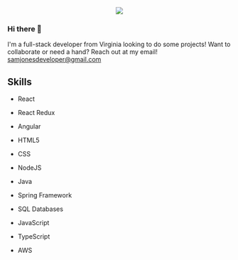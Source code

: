 
<p align = "center">
<img align = "center" src="https://user-images.githubusercontent.com/88803371/173935359-1a688b94-3372-47fb-ba2c-7229f4f8c833.png"/>
</p>

### Hi there 👋

I'm a full-stack developer from Virginia looking to do some projects! Want to collaborate or need a hand? Reach out at my email!
samjonesdeveloper@gmail.com

## Skills
<div>
 
 - React  
 
 - React Redux   
 
 - Angular                                 
                                         
 - HTML5                                  
 - CSS                                    
 - NodeJS                                
</div>
<div>
 
 - Java
 - Spring Framework
 - SQL Databases 
 
 - JavaScript
 - TypeScript
 - AWS 
 </div>
<!--
**SamJones1995/SamJones1995** is a ✨ _special_ ✨ repository because its `README.md` (this file) appears on your GitHub profile.

Here are some ideas to get you started:

- 🔭 I’m currently working on ...
- 🌱 I’m currently learning ...
- 👯 I’m looking to collaborate on ...
- 🤔 I’m looking for help with ...
- 💬 Ask me about ...
- 📫 How to reach me: ...
- 😄 Pronouns: ...
- ⚡ Fun fact: ...
-->
